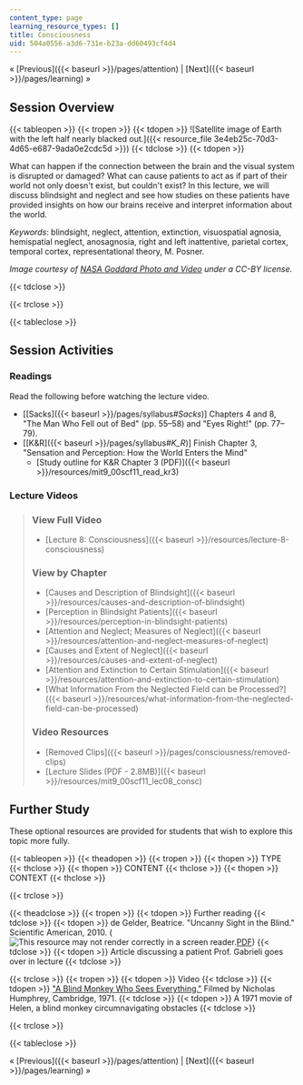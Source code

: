 ```yaml
---
content_type: page
learning_resource_types: []
title: Consciousness
uid: 504a0556-a3d6-731e-b23a-dd60493cf4d4
---
```


« [Previous]({{< baseurl >}}/pages/attention) | [Next]({{< baseurl >}}/pages/learning) »

Session Overview
----------------

{{< tableopen >}}
{{< tropen >}}
{{< tdopen >}}
![Satellite image of Earth with the left half nearly blacked out.]({{< resource_file 3e4eb25c-70d3-4d65-e687-9ada0e2cdc5d >}})
{{< tdclose >}}
{{< tdopen >}}


What can happen if the connection between the brain and the visual system is disrupted or damaged? What can cause patients to act as if part of their world not only doesn't exist, but couldn't exist? In this lecture, we will discuss blindsight and neglect and see how studies on these patients have provided insights on how our brains receive and interpret information about the world.

_Keywords_: blindsight, neglect, attention, extinction, visuospatial agnosia, hemispatial neglect, anosagnosia, right and left inattentive, parietal cortex, temporal cortex, representational theory, M. Posner.

_Image courtesy of [NASA Goddard Photo and Video](http://www.flickr.com/photos/24662369@N07/6760135001) under a CC-BY license._


{{< tdclose >}}

{{< trclose >}}

{{< tableclose >}}

Session Activities
------------------

### Readings

Read the following before watching the lecture video.

*   \[[Sacks]({{< baseurl >}}/pages/syllabus#_Sacks_)\] Chapters 4 and 8, "The Man Who Fell out of Bed" (pp. 55–58) and "Eyes Right!" (pp. 77–79).
*   \[[K&R]({{< baseurl >}}/pages/syllabus#_K_R_)\] Finish Chapter 3, "Sensation and Perception: How the World Enters the Mind"
    *   [Study outline for K&R Chapter 3 (PDF)]({{< baseurl >}}/resources/mit9_00scf11_read_kr3) 

### Lecture Videos

> ### View Full Video
> 
> *   [Lecture 8: Consciousness]({{< baseurl >}}/resources/lecture-8-consciousness)
> 
> ### View by Chapter
> 
> *   [Causes and Description of Blindsight]({{< baseurl >}}/resources/causes-and-description-of-blindsight)
> *   [Perception in Blindsight Patients]({{< baseurl >}}/resources/perception-in-blindsight-patients)
> *   [Attention and Neglect; Measures of Neglect]({{< baseurl >}}/resources/attention-and-neglect-measures-of-neglect)
> *   [Causes and Extent of Neglect]({{< baseurl >}}/resources/causes-and-extent-of-neglect)
> *   [Attention and Extinction to Certain Stimulation]({{< baseurl >}}/resources/attention-and-extinction-to-certain-stimulation)
> *   [What Information From the Neglected Field can be Processed?]({{< baseurl >}}/resources/what-information-from-the-neglected-field-can-be-processed)
> 
> ### Video Resources
> 
> *   [Removed Clips]({{< baseurl >}}/pages/consciousness/removed-clips)
> *   [Lecture Slides (PDF - 2.8MB)]({{< baseurl >}}/resources/mit9_00scf11_lec08_consc)

Further Study
-------------

These optional resources are provided for students that wish to explore this topic more fully.

{{< tableopen >}}
{{< theadopen >}}
{{< tropen >}}
{{< thopen >}}
TYPE
{{< thclose >}}
{{< thopen >}}
CONTENT
{{< thclose >}}
{{< thopen >}}
CONTEXT
{{< thclose >}}

{{< trclose >}}

{{< theadclose >}}
{{< tropen >}}
{{< tdopen >}}
Further reading
{{< tdclose >}}
{{< tdopen >}}
de Gelder, Beatrice. "Uncanny Sight in the Blind." Scientific American, 2010. (![This resource may not render correctly in a screen reader.](/images/inacessible.gif)[PDF](http://beatricedegelder.com/documents/Uncannysightintheblind.pdf))
{{< tdclose >}}
{{< tdopen >}}
Article discussing a patient Prof. Gabrieli goes over in lecture
{{< tdclose >}}

{{< trclose >}}
{{< tropen >}}
{{< tdopen >}}
Video
{{< tdclose >}}
{{< tdopen >}}
["A Blind Monkey Who Sees Everything."](http://www.youtube.com/all_comments?v=rDIsxwQHwt8) Filmed by Nicholas Humphrey, Cambridge, 1971.
{{< tdclose >}}
{{< tdopen >}}
A 1971 movie of Helen, a blind monkey circumnavigating obstacles
{{< tdclose >}}

{{< trclose >}}

{{< tableclose >}}

« [Previous]({{< baseurl >}}/pages/attention) | [Next]({{< baseurl >}}/pages/learning) »
